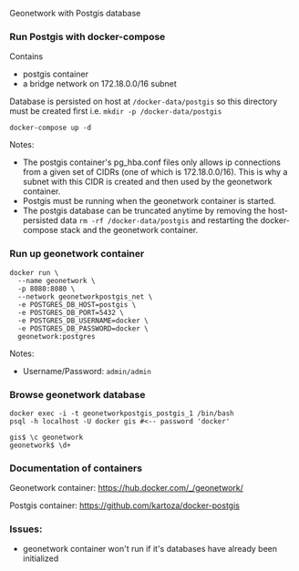 
Geonetwork with Postgis database

### Run Postgis with docker-compose 
Contains
- postgis container
- a bridge network on 172.18.0.0/16 subnet

Database is persisted on host at `/docker-data/postgis` so this directory must be created first i.e. `mkdir -p /docker-data/postgis`

```
docker-compose up -d 
```

Notes:
- The postgis container's pg_hba.conf files only allows ip connections from a given set of CIDRs (one of which is 172.18.0.0/16). This is why a subnet with this CIDR is created and then used by the geonetwork container.
- Postgis must be running when the geonetwork container is started.
- The postgis database can be truncated anytime by removing the host-persisted data `rm -rf /docker-data/postgis` and restarting the docker-compose stack and the geonetwork container.

### Run up geonetwork container 

```
docker run \
  --name geonetwork \
  -p 8080:8080 \
  --network geonetworkpostgis_net \
  -e POSTGRES_DB_HOST=postgis \
  -e POSTGRES_DB_PORT=5432 \
  -e POSTGRES_DB_USERNAME=docker \
  -e POSTGRES_DB_PASSWORD=docker \
  geonetwork:postgres
```

Notes:
- Username/Password: `admin/admin`


### Browse geonetwork database

```
docker exec -i -t geonetworkpostgis_postgis_1 /bin/bash
psql -h localhost -U docker gis #<-- password 'docker'

gis$ \c geonetwork
geonetwork$ \d+

```

### Documentation of containers

Geonetwork container:
https://hub.docker.com/_/geonetwork/

Postgis container:
https://github.com/kartoza/docker-postgis


### Issues:
- geonetwork container won't run if it's databases have already been initialized
